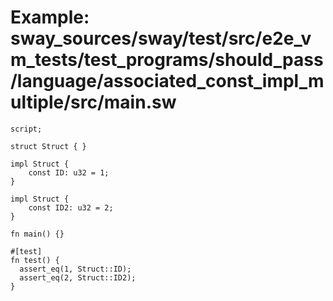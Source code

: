 # Example: sway_sources/sway/test/src/e2e_vm_tests/test_programs/should_pass/language/associated_const_impl_multiple/src/main.sw

```sway
script;

struct Struct { }

impl Struct {
    const ID: u32 = 1;
}

impl Struct {
    const ID2: u32 = 2;
}

fn main() {}

#[test]
fn test() {
  assert_eq(1, Struct::ID);
  assert_eq(2, Struct::ID2);
}

```
